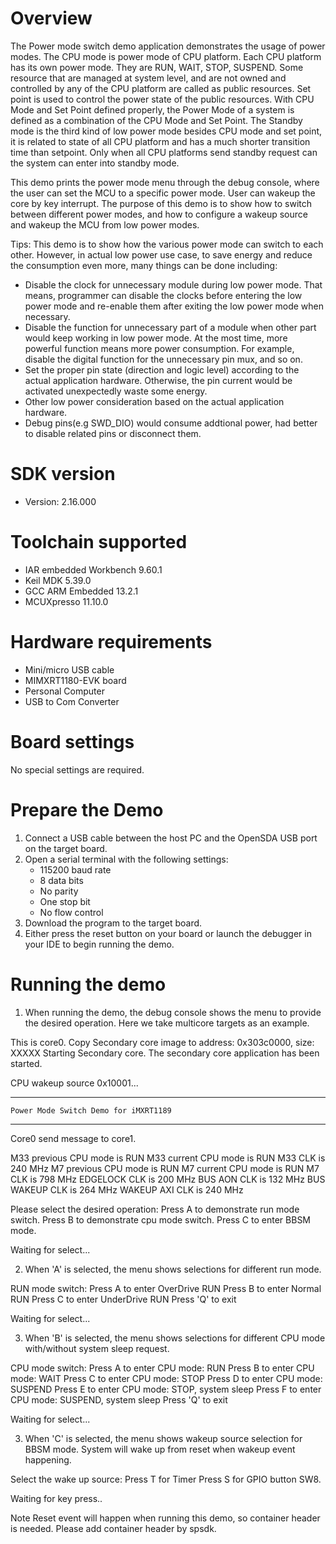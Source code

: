 Overview
========
The Power mode switch demo application demonstrates the usage of power modes. 
The CPU mode is power mode of CPU platform. Each CPU platform has its own power mode. They are RUN, WAIT, STOP, SUSPEND.
Some resource that are managed at system level, and are not owned and controlled by any of the CPU platform are called as public resources.
Set point is used to control the power state of the public resources. With CPU Mode and Set Point defined properly, 
the Power Mode of a system is defined as a combination of the CPU Mode and Set Point.
The Standby mode is the third kind of low power mode besides CPU mode and set point,
it is related to state of all CPU platform and has a much shorter transition time than setpoint.
Only when all CPU platforms send standby request can the system can enter into standby mode.

This demo prints the power mode menu through the debug console, where the user can set the MCU to a specific power mode.
User can wakeup the core by key interrupt. The purpose of this demo is to show how to switch between different power modes,
and how to configure a wakeup source and wakeup the MCU from low power modes.

 Tips:
 This demo is to show how the various power mode can switch to each other. However, in actual low power use case, to save energy and reduce the consumption even more, many things can be done including:
 - Disable the clock for unnecessary module during low power mode. That means, programmer can disable the clocks before entering the low power mode and re-enable them after exiting the low power mode when necessary.
 - Disable the function for unnecessary part of a module when other part would keep working in low power mode. At the most time, more powerful function means more power consumption. For example, disable the digital function for the unnecessary pin mux, and so on.
 - Set the proper pin state (direction and logic level) according to the actual application hardware. Otherwise, the pin current would be activated unexpectedly waste some energy.
 - Other low power consideration based on the actual application hardware.
 - Debug pins(e.g SWD_DIO) would consume addtional power, had better to disable related pins or disconnect them. 


SDK version
===========
- Version: 2.16.000

Toolchain supported
===================
- IAR embedded Workbench  9.60.1
- Keil MDK  5.39.0
- GCC ARM Embedded  13.2.1
- MCUXpresso  11.10.0

Hardware requirements
=====================
- Mini/micro USB cable
- MIMXRT1180-EVK board
- Personal Computer
- USB to Com Converter

Board settings
==============
No special settings are required.

Prepare the Demo
================
1.  Connect a USB cable between the host PC and the OpenSDA USB port on the target board. 
2.  Open a serial terminal with the following settings:
    - 115200 baud rate
    - 8 data bits
    - No parity
    - One stop bit
    - No flow control
3.  Download the program to the target board.
4.  Either press the reset button on your board or launch the debugger in your IDE to begin running the demo.

Running the demo
================
1. When running the demo, the debug console shows the menu to provide the desired operation. Here we take multicore targets as an example.

This is core0.
Copy Secondary core image to address: 0x303c0000, size: XXXXX
Starting Secondary core.
The secondary core application has been started.

CPU wakeup source 0x10001...

***********************************************************
	Power Mode Switch Demo for iMXRT1189
***********************************************************

Core0 send message to core1.

M33 previous CPU mode is RUN
M33 current CPU mode is RUN
M33 CLK is 240 MHz
M7 previous CPU mode is RUN
M7 current CPU mode is RUN
M7 CLK is 798 MHz
EDGELOCK CLK is 200 MHz
BUS AON CLK is 132 MHz
BUS WAKEUP CLK is 264 MHz
WAKEUP AXI CLK is 240 MHz


Please select the desired operation:
Press  A to demonstrate run mode switch.
Press  B to demonstrate cpu mode switch.
Press  C to enter BBSM mode.

Waiting for select...

2. When 'A' is selected, the menu shows selections for different run mode.

RUN mode switch:
Press A to enter OverDrive RUN
Press B to enter Normal RUN
Press C to enter UnderDrive RUN
Press 'Q' to exit

Waiting for select...

3. When 'B' is selected, the menu shows selections for different CPU mode with/without system sleep request.

CPU mode switch:
Press A to enter CPU mode: RUN
Press B to enter CPU mode: WAIT
Press C to enter CPU mode: STOP
Press D to enter CPU mode: SUSPEND
Press E to enter CPU mode: STOP, system sleep
Press F to enter CPU mode: SUSPEND, system sleep
Press 'Q' to exit

Waiting for select...

3. When 'C' is selected, the menu shows wakeup source selection for BBSM mode.
System will wake up from reset when wakeup event happening.

Select the wake up source:
Press T for Timer
Press S for GPIO button SW8. 

Waiting for key press..

Note
Reset event will happen when running this demo, so container header is needed. Please add container header by spsdk.
